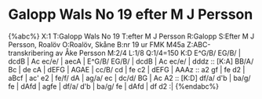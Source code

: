 # Galopp Wals No 19 efter M J Persson

{%abc%}
X:1
T:Galopp Wals No 19
T:efter M J Persson 
R:Galopp
S:Efter M J Persson, Roalöv
O:Roalöv, Skåne
B:nr 19 ur FMK M45a
Z:ABC-transkribering av Åke Persson
M:2/4
L:1/8
Q:1/4=150
K:D
E^G/B/ EG/B/ | dcdB | Ac ec/e/ | aecA | E^G/B/ EG/B/ | dcdB | Ac ec/e/ | dddz ::
[K:A] BB/A/ Bc | de cA | dEFG | AGAE | cc/B/ cd | fe c2 | dEFG | AAAz ::
a2 gf | fe d2 | aBcf | ac' e2 | fe/f/ dA | ag/a/ ec | dc/d/ BG | Ac A2 ::
[K:D] df/a/ d'b | ba/g/ fe | dAfd | agfe | df/a/ d'b | ba/g/ fe | dAfd | df d2 :|
{%endabc%}

